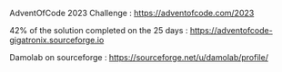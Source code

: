 AdventOfCode 2023 Challenge :
https://adventofcode.com/2023

42% of the solution completed on the 25 days :
https://adventofcode-gigatronix.sourceforge.io

Damolab on sourceforge :
https://sourceforge.net/u/damolab/profile/


